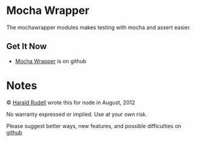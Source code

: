 # Mocha Wrapper

The mochawrapper modules makes testing with mocha and assert easier.

## Get It Now

* [Mocha Wrapper](https://github.com/haraldrudell/mochawrapper) is on github
# Notes

© [Harald Rudell](http://www.haraldrudell.com) wrote this for node in August, 2012

No warranty expressed or implied. Use at your own risk.

Please suggest better ways, new features, and possible difficulties on [github](https://github.com/haraldrudell/mochawrapper)